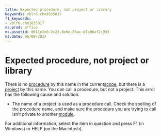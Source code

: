```yaml
---
title: Expected procedure, not project or library
keywords: vblr6.chm1035017
f1_keywords:
- vblr6.chm1035017
ms.prod: office
ms.assetid: 0611e2e0-0c23-0e6e-86ac-d7a86af2c933
ms.date: 06/08/2017
---
```



# Expected procedure, not project or library

There is no [procedure](../../Glossary/vbe-glossary.md) by this name in the current[scope](../../Glossary/vbe-glossary.md), but there is a [project](../../Glossary/vbe-glossary.md) by this name. You can call a procedure, but not a project. This error has the following cause and solution:



- The name of a project is used as a procedure call. Check the spelling of the procedure name, and make sure the procedure you are trying to call isn't private to another [module](../../Glossary/vbe-glossary.md).
    

For additional information, select the item in question and press F1 (in Windows) or HELP (on the Macintosh).

